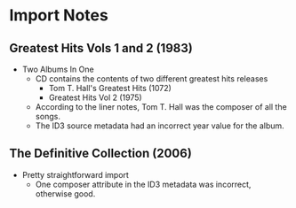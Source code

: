 # Import Notes

## Greatest Hits Vols 1 and 2 (1983)

* Two Albums In One
    * CD contains the contents of two different greatest hits releases
        * Tom T. Hall's Greatest Hits (1072)
        * Greatest Hits Vol 2 (1975)
    * According to the liner notes, Tom T. Hall was the composer of all the songs.
    * The ID3 source metadata had an incorrect year value for the album.


## The Definitive Collection (2006)

* Pretty straightforward import
    * One composer attribute in the ID3 metadata was incorrect, otherwise good.
